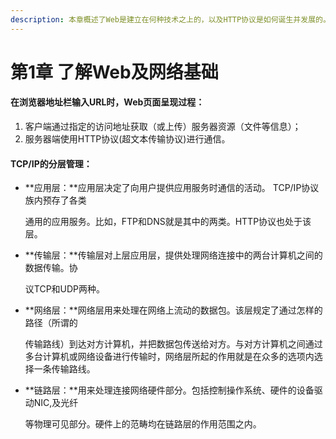 ```yaml
---
description: 本章概述了Web是建立在何种技术之上的，以及HTTP协议是如何诞生并发展的。我们从其背景着手，来深入了解这部分内容。
---
```


# 第1章 了解Web及网络基础

#### 在浏览器地址栏输入URL时，Web页面呈现过程：

1. 客户端通过指定的访问地址获取（或上传）服务器资源（文件等信息）；
2. 服务器端使用HTTP协议\(超文本传输协议\)进行通信。

#### TCP/IP的分层管理：

* **应用层：**应用层决定了向用户提供应用服务时通信的活动。 TCP/IP协议族内预存了各类

  通用的应用服务。比如，FTP和DNS就是其中的两类。HTTP协议也处于该层。

* **传输层：**传输层对上层应用层，提供处理网络连接中的两台计算机之间的数据传输。协

  议TCP和UDP两种。

* **网络层：**网络层用来处理在网络上流动的数据包。该层规定了通过怎样的路径（所谓的

  传输路线）到达对方计算机，并把数据包传送给对方。与对方计算机之间通过多台计算机或网络设备进行传输时，网络层所起的作用就是在众多的选项内选择一条传输路线。

* **链路层：**用来处理连接网络硬件部分。包括控制操作系统、硬件的设备驱动NIC,及光纤

  等物理可见部分。硬件上的范畴均在链路层的作用范围之内。



